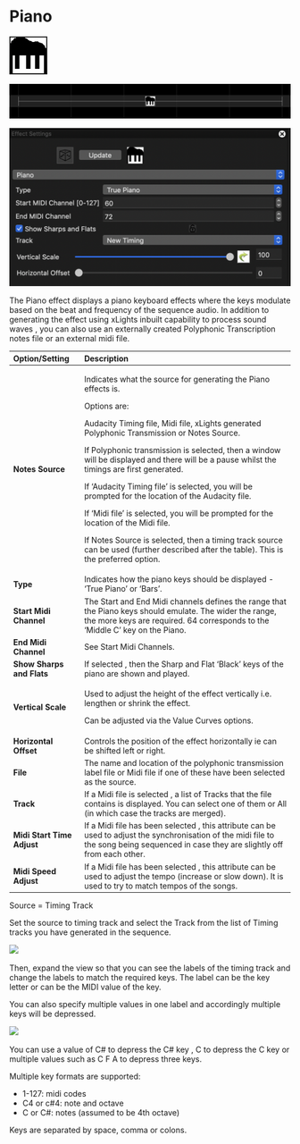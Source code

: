 # Piano

![Icon](../../.gitbook/assets/image%20%28607%29.png)

![Sequencer Grid](../../.gitbook/assets/image%20%28536%29.png)

![](../../.gitbook/assets/image%20%28286%29.png)

The Piano effect displays a piano keyboard effects where the keys modulate based on the beat and frequency of the sequence audio.  In addition to generating the effect using xLights inbuilt capability to process sound waves , you can also use an externally created Polyphonic Transcription notes file or an external midi file.

<table>
  <thead>
    <tr>
      <th style="text-align:left">Option/Setting</th>
      <th style="text-align:left">Description</th>
    </tr>
  </thead>
  <tbody>
    <tr>
      <td style="text-align:left"><b>Notes Source</b>
      </td>
      <td style="text-align:left">
        <p>Indicates what the source for generating the Piano effects is.
          <br />
        </p>
        <p>Options are:</p>
        <p>Audacity Timing file, Midi file, xLights generated Polyphonic Transmission
          or Notes Source.
          <br />
        </p>
        <p>If Polyphonic transmission is selected, then a window will be displayed
          and there will be a pause whilst the timings are first generated.
          <br />
        </p>
        <p>If &#x2018;Audacity Timing file&#x2019; is selected, you will be prompted
          for the location of the Audacity file.
          <br />
        </p>
        <p>If &#x2018;Midi file&#x2019; is selected, you will be prompted for the
          location of the Midi file.
          <br />
        </p>
        <p>If Notes Source is selected, then a timing track source can be used (further
          described after the table). This is the preferred option.</p>
      </td>
    </tr>
    <tr>
      <td style="text-align:left"><b>Type</b>
      </td>
      <td style="text-align:left">Indicates how the piano keys should be displayed - &#x2018;True Piano&#x2019;
        or &#x2018;Bars&#x2019;.</td>
    </tr>
    <tr>
      <td style="text-align:left"><b>Start Midi Channel</b>
      </td>
      <td style="text-align:left">The Start and End Midi channels defines the range that the Piano keys
        should emulate. The wider the range, the more keys are required. 64 corresponds
        to the &#x2018;Middle C&#x2019; key on the Piano.</td>
    </tr>
    <tr>
      <td style="text-align:left"><b>End Midi Channel</b>
      </td>
      <td style="text-align:left">See Start Midi Channels.</td>
    </tr>
    <tr>
      <td style="text-align:left"><b>Show Sharps and Flats</b>
      </td>
      <td style="text-align:left">If selected , then the Sharp and Flat &#x2018;Black&#x2019; keys of the
        piano are shown and played.</td>
    </tr>
    <tr>
      <td style="text-align:left"><b>Vertical Scale</b>
      </td>
      <td style="text-align:left">
        <p>Used to adjust the height of the effect vertically i.e. lengthen or shrink
          the effect.</p>
        <p>Can be adjusted via the Value Curves options.</p>
      </td>
    </tr>
    <tr>
      <td style="text-align:left"><b>Horizontal Offset</b>
      </td>
      <td style="text-align:left">Controls the position of the effect horizontally ie can be shifted left
        or right.</td>
    </tr>
    <tr>
      <td style="text-align:left"><b>File</b>
      </td>
      <td style="text-align:left">The name and location of the polyphonic transmission label file or Midi
        file if one of these have been selected as the source.</td>
    </tr>
    <tr>
      <td style="text-align:left"><b>Track</b>
      </td>
      <td style="text-align:left">If a Midi file is selected , a list of Tracks that the file contains is
        displayed. You can select one of them or All (in which case the tracks
        are merged).</td>
    </tr>
    <tr>
      <td style="text-align:left"><b>Midi Start Time Adjust</b>
      </td>
      <td style="text-align:left">If a Midi file has been selected , this attribute can be used to adjust
        the synchronisation of the midi file to the song being sequenced in case
        they are slightly off from each other.</td>
    </tr>
    <tr>
      <td style="text-align:left"><b>Midi Speed Adjust</b>
      </td>
      <td style="text-align:left">If a Midi file has been selected , this attribute can be used to adjust
        the tempo (increase or slow down). It is used to try to match tempos of
        the songs.</td>
    </tr>
  </tbody>
</table>Source = Timing Track

Set the source to timing track and select the Track from the list of Timing tracks you have generated in the sequence.

![](https://lh3.googleusercontent.com/1UJGiFxLvYDcANxRkSqT4ct1LmXs1Tl9EXiU2ZvNMYowTNbTDVDCytHDbJYlieZVwsLK544VHys6731hQ9R6eKi4_oZfbi-wNvGIiNf4bBZiGq2I9kjqYe4JHbQo75_xaOju2r55)

Then, expand the view so that you can see the labels of the timing track and change the labels to match the required keys.  The label can be the key letter or can be the MIDI value of the key.

You can also specify multiple values in one label and accordingly multiple keys will be depressed.

![](https://lh6.googleusercontent.com/F-W7L5yQtuDGkcDMk0jPYNFaUFHuQEOZD2zfXduedsrDKx9SzFo3YoB0o7ImJ8h-Uk8Y-FUDiqnxwKDvYbb3GWWTzaP0uIB5SAMhbU8vWwkkVcTwIEIAyKQffUAv9U6X1peGU5Ci)

You can use a value of C\# to depress the C\# key , C to depress the C key or multiple values such as C F A to depress three keys.

Multiple key formats are supported:

* 1-127: midi codes
* C4 or c\#4: note and octave
* C or C\#: notes \(assumed to be 4th octave\)

 Keys are separated by space, comma or colons.

